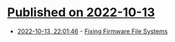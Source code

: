 # [Published on 2022-10-13](index.md)

* [2022-10-13, 22:01:46](https://lobste.rs/s/pttgwm/fixing_firmware_file_systems) - [Fixing Firmware File Systems](https://blog.stackattack.net/2019/06/05/fixing-firmware-file-systems/)
